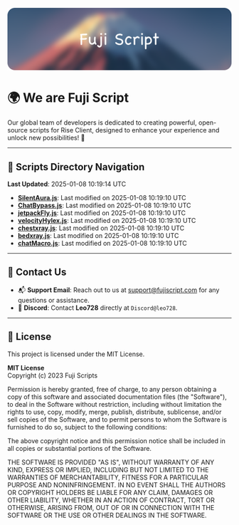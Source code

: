 ![Banner](.github/b.webp)

# 🌍 **We are Fuji Script**

Our global team of developers is dedicated to creating powerful, open-source scripts for Rise Client, designed to enhance your experience and unlock new possibilities! 🌟

---
<!-- SCRIPTS_NAVIGATION_START -->
## 📂 **Scripts Directory Navigation**

**Last Updated**: 2025-01-08 10:19:14 UTC

- **[SilentAura.js](scripts/SilentAura.js)**: Last modified on 2025-01-08 10:19:10 UTC
- **[ChatBypass.js](scripts/ChatBypass.js)**: Last modified on 2025-01-08 10:19:10 UTC
- **[jetpackFly.js](scripts/jetpackFly.js)**: Last modified on 2025-01-08 10:19:10 UTC
- **[velocityHylex.js](scripts/velocityHylex.js)**: Last modified on 2025-01-08 10:19:10 UTC
- **[chestxray.js](scripts/chestxray.js)**: Last modified on 2025-01-08 10:19:10 UTC
- **[bedxray.js](scripts/bedxray.js)**: Last modified on 2025-01-08 10:19:10 UTC
- **[chatMacro.js](scripts/chatMacro.js)**: Last modified on 2025-01-08 10:19:10 UTC

<!-- SCRIPTS_NAVIGATION_END -->

---

## 💬 **Contact Us**  
- 📬 **Support Email**: Reach out to us at [support@fujiscript.com](mailto:support@fujiscript.com) for any questions or assistance.  
- 💬 **Discord**: Contact **Leo728** directly at `Discord@leo728`.

---

## 📜 **License**

This project is licensed under the MIT License.  

**MIT License**  
Copyright (c) 2023 Fuji Scripts  

Permission is hereby granted, free of charge, to any person obtaining a copy of this software and associated documentation files (the "Software"), to deal in the Software without restriction, including without limitation the rights to use, copy, modify, merge, publish, distribute, sublicense, and/or sell copies of the Software, and to permit persons to whom the Software is furnished to do so, subject to the following conditions:  

The above copyright notice and this permission notice shall be included in all copies or substantial portions of the Software.  

THE SOFTWARE IS PROVIDED "AS IS", WITHOUT WARRANTY OF ANY KIND, EXPRESS OR IMPLIED, INCLUDING BUT NOT LIMITED TO THE WARRANTIES OF MERCHANTABILITY, FITNESS FOR A PARTICULAR PURPOSE AND NONINFRINGEMENT. IN NO EVENT SHALL THE AUTHORS OR COPYRIGHT HOLDERS BE LIABLE FOR ANY CLAIM, DAMAGES OR OTHER LIABILITY, WHETHER IN AN ACTION OF CONTRACT, TORT OR OTHERWISE, ARISING FROM, OUT OF OR IN CONNECTION WITH THE SOFTWARE OR THE USE OR OTHER DEALINGS IN THE SOFTWARE.  
